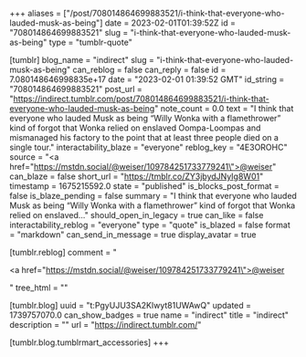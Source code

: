 +++
aliases = ["/post/708014864699883521/i-think-that-everyone-who-lauded-musk-as-being"]
date = 2023-02-01T01:39:52Z
id = "708014864699883521"
slug = "i-think-that-everyone-who-lauded-musk-as-being"
type = "tumblr-quote"

[tumblr]
blog_name = "indirect"
slug = "i-think-that-everyone-who-lauded-musk-as-being"
can_reblog = false
can_reply = false
id = 7.080148646998835e+17
date = "2023-02-01 01:39:52 GMT"
id_string = "708014864699883521"
post_url = "https://indirect.tumblr.com/post/708014864699883521/i-think-that-everyone-who-lauded-musk-as-being"
note_count = 0.0
text = "I think that everyone who lauded Musk as being “Willy Wonka with a flamethrower” kind of forgot that Wonka relied on enslaved Oompa-Loompas and mismanaged his factory to the point that at least three people died on a single tour."
interactability_blaze = "everyone"
reblog_key = "4E3OROHC"
source = "<a href=\"https://mstdn.social/@weiser/109784251733779241\">@weiser</a>"
can_blaze = false
short_url = "https://tmblr.co/ZY3jbydJNyIg8W01"
timestamp = 1675215592.0
state = "published"
is_blocks_post_format = false
is_blaze_pending = false
summary = "I think that everyone who lauded Musk as being “Willy Wonka with a flamethrower” kind of forgot that Wonka relied on enslaved..."
should_open_in_legacy = true
can_like = false
interactability_reblog = "everyone"
type = "quote"
is_blazed = false
format = "markdown"
can_send_in_message = true
display_avatar = true

[tumblr.reblog]
comment = "<p><a href=\"https://mstdn.social/@weiser/109784251733779241\">@weiser</a></p>"
tree_html = ""

[tumblr.blog]
uuid = "t:PgyUJU3SA2Klwyt81UWAwQ"
updated = 1739757070.0
can_show_badges = true
name = "indirect"
title = "indirect"
description = ""
url = "https://indirect.tumblr.com/"

[tumblr.blog.tumblrmart_accessories]
+++

